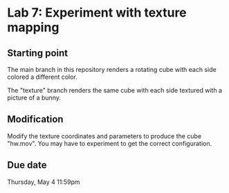 # Lab 7: Experiment with texture mapping

## Starting point

The main branch in this repository renders a rotating cube with each side colored a different color.

The "texture" branch renders the same cube with each side textured with a picture of a bunny.

## Modification

Modify the texture coordinates and parameters to produce the cube "hw.mov". You may have to experiment to get the correct configuration.

## Due date

Thursday, May 4 11:59pm
